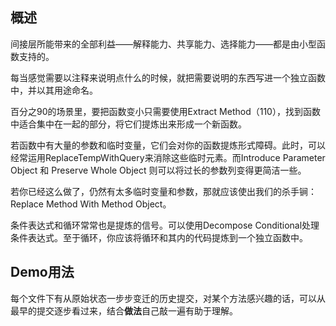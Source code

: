

## 概述

间接层所能带来的全部利益——解释能力、共享能力、选择能力——都是由小型函数支持的。

每当感觉需要以注释来说明点什么的时候，就把需要说明的东西写进一个独立函数中，并以其用途命名。

百分之90的场景里，要把函数变小只需要使用Extract Method（110），找到函数中适合集中在一起的部分，将它们提炼出来形成一个新函数。

若函数中有大量的参数和临时变量，它们会对你的函数提炼形式障碍。此时，可以经常运用ReplaceTempWithQuery来消除这些临时元素。而Introduce Parameter Object 和 Preserve Whole Object 则可以将过长的参数列变得更简洁一些。

若你已经这么做了，仍然有太多临时变量和参数，那就应该使出我们的杀手锏：Replace Method With Method Object。

条件表达式和循环常常也是提炼的信号。可以使用Decompose Conditional处理条件表达式。至于循环，你应该将循环和其内的代码提炼到一个独立函数中。

## Demo用法

每个文件下有从原始状态一步步变迁的历史提交，对某个方法感兴趣的话，可以从最早的提交逐步看过来，结合**做法**自己敲一遍有助于理解。
